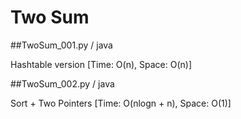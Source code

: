 Two Sum
=======
##TwoSum_001.py / java

Hashtable version [Time: O(n), Space: O(n)]

##TwoSum_002.py / java

Sort + Two Pointers [Time: O(nlogn + n), Space: O(1)]

